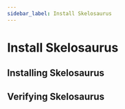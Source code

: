 ```yaml
---
sidebar_label: Install Skelosaurus
---
```


# Install Skelosaurus

## Installing Skelosaurus

## Verifying Skelosaurus

